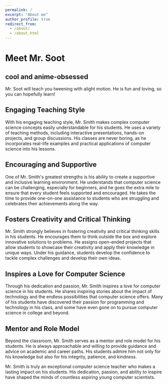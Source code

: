 ```yaml
---
permalink: /
excerpt: "About me"
author_profile: true
redirect_from: 
  - /about/
  - /about.html
---
```



# Meet Mr. Soot
## cool and anime-obsessed
Mr. Soot will teach you tweening with alight motion. He is fun and loving, so you can hopefully learn!

## Engaging Teaching Style

With his engaging teaching style, Mr. Smith makes complex computer science concepts easily understandable for his students. He uses a variety of teaching methods, including interactive presentations, hands-on projects, and group discussions. His classes are never boring, as he incorporates real-life examples and practical applications of computer science into his lessons.

## Encouraging and Supportive

One of Mr. Smith's greatest strengths is his ability to create a supportive and inclusive learning environment. He understands that computer science can be challenging, especially for beginners, and he goes the extra mile to ensure that every student feels supported and encouraged. He takes the time to provide one-on-one assistance to students who are struggling and celebrates their achievements along the way.

## Fosters Creativity and Critical Thinking

Mr. Smith strongly believes in fostering creativity and critical thinking skills in his students. He encourages them to think outside the box and explore innovative solutions to problems. He assigns open-ended projects that allow students to showcase their creativity and apply their knowledge in unique ways. Under his guidance, students develop the confidence to tackle complex challenges and develop their own ideas.

## Inspires a Love for Computer Science

Through his dedication and passion, Mr. Smith inspires a love for computer science in his students. He shares inspiring stories about the impact of technology and the endless possibilities that computer science offers. Many of his students have discovered their passion for programming and technology in his class, and some have even gone on to pursue computer science in college and beyond.

## Mentor and Role Model

Beyond the classroom, Mr. Smith serves as a mentor and role model for his students. He is always approachable and willing to provide guidance and advice on academic and career paths. His students admire him not only for his knowledge but also for his integrity, patience, and kindness.

Mr. Smith is truly an exceptional computer science teacher who makes a lasting impact on his students. His dedication, passion, and ability to inspire have shaped the minds of countless aspiring young computer scientists.
